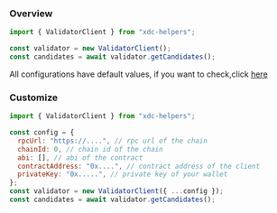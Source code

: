 ### Overview

```javascript
import { ValidatorClient } from "xdc-helpers";

const validator = new ValidatorClient();
const candidates = await validator.getCandidates();
```

All configurations have default values, if you want to check,click
[here](https://github.com/XinFinOrg/XDC-Helpers/blob/the-first-version-for-sdk/src/config/index.js "defaultConfig")

### Customize

```javascript
import { ValidatorClient } from "xdc-helpers";

const config = {
  rpcUrl: "https://....", // rpc url of the chain
  chainId: 0, // chain id of the chain
  abi: [], // abi of the contract
  contractAddress: "0x....", // contract address of the client
  privateKey: "0x.....", // private key of your wallet
};
const validator = new ValidatorClient({ ...config });
const candidates = await validator.getCandidates();
```

